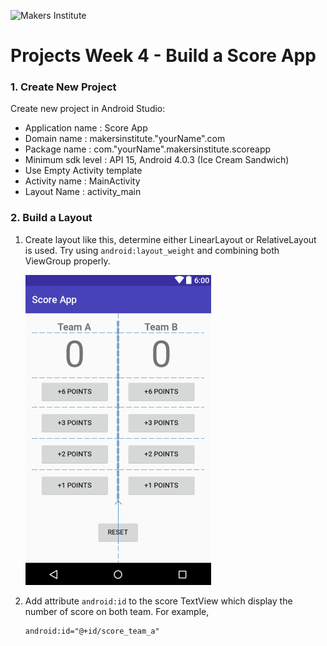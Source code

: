 
![Makers Institute](https://makersinstitute.id/img/logo-makersinstitute.png)

# Projects Week 4 - Build a Score App

### 1. Create New Project
Create new project in Android Studio:
- Application name  : Score App
- Domain name       : makersinstitute."yourName".com
- Package name      : com."yourName".makersinstitute.scoreapp
- Minimum sdk level : API 15, Android 4.0.3 (Ice Cream Sandwich)
- Use Empty Activity template
- Activity name     : MainActivity
- Layout Name       : activity_main

### 2. Build a Layout
1. Create layout like this, determine either LinearLayout or RelativeLayout is used. Try using `android:layout_weight` and combining both ViewGroup properly.

    ![main layout](../images/w4d3%20-%201.png)
2. Add attribute `android:id` to the score TextView which display the number of score on both team. For example,

    ```
    android:id="@+id/score_team_a"
    ```